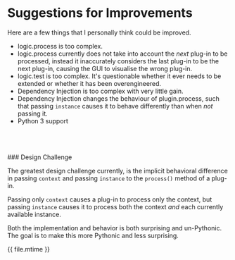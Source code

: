 # Suggestions for Improvements

Here are a few things that I personally think could be improved.

- logic.process is too complex.
- logic.process currently does not take into account the *next* plug-in to be processed, instead it inaccurately considers the last plug-in to be the next plug-in, causing the GUI to visualise the wrong plug-in.
- logic.test is too complex. It's questionable whether it ever needs to be extended or whether it has been overengineered.
- Dependency Injection is too complex with very little gain.
- Dependency Injection changes the behaviour of plugin.process, such that passing `instance` causes it to behave differently than when *not* passing it.
- Python 3 support

<br>
<br>
<br>
### Design Challenge

The greatest design challenge currently, is the implicit behavioral difference in passing `context` and passing `instance` to the `process()` method of a plug-in.

Passing only `context` causes a plug-in to process only the context, but passing `instance` causes it to process both the context *and* each currently available instance.

Both the implementation and behavior is both surprising and un-Pythonic. The goal is to make this more Pythonic and less surprising.

<div class="modified-date">{{ file.mtime }}</div>